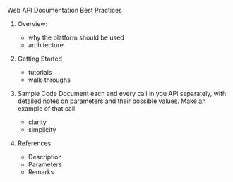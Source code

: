 Web API Documentation Best Practices
1. Overview:
    -  why the platform should be used
    - architecture
2. Getting Started
    - tutorials
    - walk-throughs

3. Sample Code
Document each and every call in you API separately, with detailed notes on parameters and their possible values. Make an example of that call
    - clarity
    - simplicity

4. References
    - Description
    - Parameters
    - Remarks